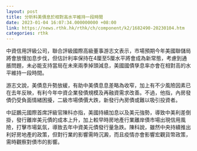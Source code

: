 ```yaml
---
layout: post
title: 分析料美債息於相對高水平維持一段時間
date: 2023-01-04 16:07:34.000000000 +08:00
link: https://news.rthk.hk/rthk/ch/component/k2/1682490-20230104.htm
categories: rthk
---
```


中資信用評級公司，聯合評級國際高級董事游志文表示，市場預期今年美國聯儲局將會放慢加息步伐，但估計利率保持在4厘至5厘水平將會成為新常態，考慮到通脹問題，未必能支持當局在未來兩季掉頭減息，美國國債孳息率亦會在相對高的水平維持一段時間。

游志文說，美債息升勢放緩，有助中美債息息差略為收窄，加上有不少風險因素已在去年反映，有利今年中資企業發債規模及再融資需求改善。不過，他指，內房發債仍受負面情緒困擾，二級市場債價大跌，新發行內房債或難以吸引投資者。

中証鵬元國際首席評級官陳科亦指，美國持續加息以及美元強勢，導致中美利差倒掛，發行離岸美元債的成本上升，加上較早時房地產行業離岸債市場出現信用風險，打擊市場氣氛，導致去年中資美元債發行量急跌。陳科說，雖然中央持續推出利好房地產的政策，但對行業的影響需時沉澱，而且疫情亦會影響宏觀貨幣政策，需時觀察對債市的影響。
